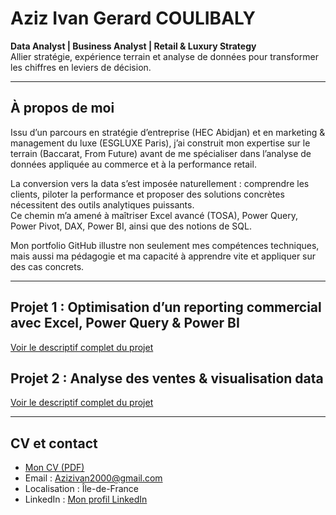 # Aziz Ivan Gerard COULIBALY  

**Data Analyst | Business Analyst | Retail & Luxury Strategy**  
Allier stratégie, expérience terrain et analyse de données pour transformer les chiffres en leviers de décision.  

---

## À propos de moi  
Issu d’un parcours en stratégie d’entreprise (HEC Abidjan) et en marketing & management du luxe (ESGLUXE Paris), j’ai construit mon expertise sur le terrain (Baccarat, From Future) avant de me spécialiser dans l’analyse de données appliquée au commerce et à la performance retail.  

La conversion vers la data s’est imposée naturellement : comprendre les clients, piloter la performance et proposer des solutions concrètes nécessitent des outils analytiques puissants.  
Ce chemin m’a amené à maîtriser Excel avancé (TOSA), Power Query, Power Pivot, DAX, Power BI, ainsi que des notions de SQL.  

Mon portfolio GitHub illustre non seulement mes compétences techniques, mais aussi ma pédagogie et ma capacité à apprendre vite et appliquer sur des cas concrets.  

---

## Projet 1 : Optimisation d’un reporting commercial avec Excel, Power Query & Power BI 
[Voir le descriptif complet du projet](https://github.com/AzizivanCoulibaly/AZIZ-COULIBALY/blob/2ecbbf2fd4b8da568adf185c1edafe844186648a/Optimisation%20du%20reporting%20commercial%20%26%20visualisation%20des%20donn%C3%A9es%20Baccarat/.readme.md)

## Projet 2 : Analyse des ventes & visualisation data
[Voir le descriptif complet du projet](https://github.com/AzizivanCoulibaly/AZIZ-COULIBALY/blob/14ab484fec390fb24d8d26f9a1a4d98acee230cc/Analyse%20de%20ventes%20%26%20visualisation%20Data%20set%201/.readme.md)

---

## CV et contact  
- [Mon CV (PDF)](../CV%20aziz%20Coulibaly.pdf)  
- Email : [Azizivan2000@gmail.com](mailto:Azizivan2000@gmail.com)  
- Localisation : Île-de-France  
- LinkedIn : [Mon profil LinkedIn](https://www.linkedin.com/in/coulibaly-aziz/)

